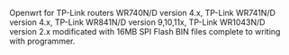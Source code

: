 Openwrt for TP-Link routers WR740N/D version 4.x, TP-Link WR741N/D version 4.x, TP-Link WR841N/D version 9,10,11x, TP-Link WR1043N/D version 2.x modificated with 16MB SPI Flash
BIN files complete to writing with programmer.

